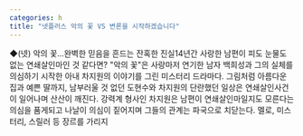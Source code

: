 ```yaml
---
categories: h
title: "넷플러스 악의 꽃 VS 변론을 시작하겠습니다"
---
```

◆(넷) 악의 꽃…완벽한 믿음을 흔드는 잔혹한 진실14년간 사랑한 남편이 피도 눈물도 없는 연쇄살인마인 것 같다면? "악의 꽃"은 사랑마저 연기한 남자 백희성과 그의 실체를 의심하기 시작한 아내 차지원의 이야기를 그린 미스터리 드라마다. 그림처럼 아름다운 집과 예쁜 딸까지, 남부러울 것 없던 도현수와 차지원의 단란했던 일상은 연쇄살인사건이 일어나며 산산이 깨진다. 강력계 형사인 차지원은 남편이 연쇄살인마일지도 모른다는 의심을 품게되고 나날이 의심이 짙어지며 그들의 관계는 파국으로 치닫는다. 멜로, 미스터리, 스릴러 등 장르를 가리지